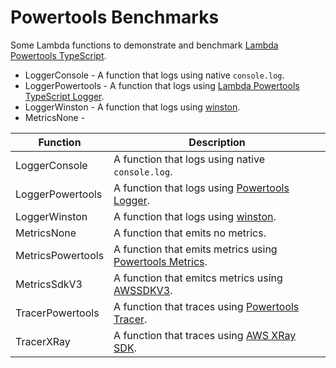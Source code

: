 # Powertools Benchmarks

Some Lambda functions to demonstrate and benchmark [Lambda Powertools TypeScript](https://awslabs.github.io/aws-lambda-powertools-typescript/latest/).

* LoggerConsole - A function that logs using native `console.log`.
* LoggerPowertools - A function that logs using [Lambda Powertools TypeScript Logger](https://awslabs.github.io/aws-lambda-powertools-typescript/latest/core/logger/).
* LoggerWinston - A function that logs using [winston](https://github.com/winstonjs/winston).
* MetricsNone - 

| Function          | Description                                                                                                                                                          |
| ----------------- | -------------------------------------------------------------------------------------------------------------------------------------------------------------------- |
| LoggerConsole     | A function that logs using native `console.log`.                                                                                                                     |
| LoggerPowertools  | A function that logs using [Powertools Logger](https://awslabs.github.io/aws-lambda-powertools-typescript/latest/core/logger/).                                      |
| LoggerWinston     | A function that logs using [winston](https://github.com/winstonjs/winston).                                                                                          |
| MetricsNone       | A function that emits no metrics.                                                                                                                                    |
| MetricsPowertools | A function that emits metrics using [Powertools Metrics](https://awslabs.github.io/aws-lambda-powertools-typescript/latest/core/metrics/).                           |
| MetricsSdkV3      | A function that emitcs metrics using [AWSSDKV3](https://docs.aws.amazon.com/AWSJavaScriptSDK/v3/latest/clients/client-cloudwatch/classes/putmetricdatacommand.html). |
| TracerPowertools  | A function that traces using [Powertools Tracer](https://awslabs.github.io/aws-lambda-powertools-typescript/latest/core/tracer/).                                    |
| TracerXRay        | A function that traces using [AWS XRay SDK](https://github.com/aws/aws-xray-sdk-node).                                                                               |